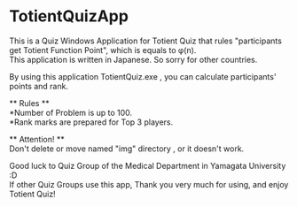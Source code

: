 # TotientQuizApp  
  
This is a Quiz Windows Application for Totient Quiz that rules  "participants get Totient Function Point", which is equals to φ(n).  
This application is written in Japanese. So sorry for other countries.  
  
By using this application TotientQuiz.exe , you can calculate participants' points and rank.  
  
** Rules **  
*Number of Problem is up to 100.  
*Rank marks are prepared for Top 3 players.  
  
** Attention! **  
Don't delete or move named "img" directory , or it doesn't work.  
  
Good luck to Quiz Group of the Medical Department in Yamagata University :D  
If other Quiz Groups use this app, Thank you very much for using, and enjoy Totient Quiz!   
